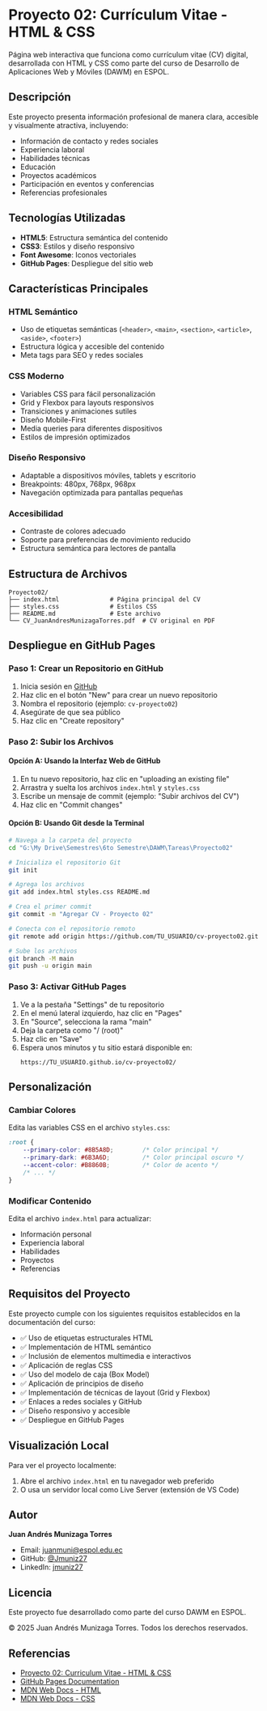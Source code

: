 # Proyecto 02: Currículum Vitae - HTML & CSS

Página web interactiva que funciona como currículum vitae (CV) digital, desarrollada con HTML y CSS como parte del curso de Desarrollo de Aplicaciones Web y Móviles (DAWM) en ESPOL.

## Descripción

Este proyecto presenta información profesional de manera clara, accesible y visualmente atractiva, incluyendo:

- Información de contacto y redes sociales
- Experiencia laboral
- Habilidades técnicas
- Educación
- Proyectos académicos
- Participación en eventos y conferencias
- Referencias profesionales

## Tecnologías Utilizadas

- **HTML5**: Estructura semántica del contenido
- **CSS3**: Estilos y diseño responsivo
- **Font Awesome**: Iconos vectoriales
- **GitHub Pages**: Despliegue del sitio web

## Características Principales

### HTML Semántico
- Uso de etiquetas semánticas (`<header>`, `<main>`, `<section>`, `<article>`, `<aside>`, `<footer>`)
- Estructura lógica y accesible del contenido
- Meta tags para SEO y redes sociales

### CSS Moderno
- Variables CSS para fácil personalización
- Grid y Flexbox para layouts responsivos
- Transiciones y animaciones sutiles
- Diseño Mobile-First
- Media queries para diferentes dispositivos
- Estilos de impresión optimizados

### Diseño Responsivo
- Adaptable a dispositivos móviles, tablets y escritorio
- Breakpoints: 480px, 768px, 968px
- Navegación optimizada para pantallas pequeñas

### Accesibilidad
- Contraste de colores adecuado
- Soporte para preferencias de movimiento reducido
- Estructura semántica para lectores de pantalla

## Estructura de Archivos

```
Proyecto02/
├── index.html              # Página principal del CV
├── styles.css              # Estilos CSS
├── README.md               # Este archivo
└── CV_JuanAndresMunizagaTorres.pdf  # CV original en PDF
```

## Despliegue en GitHub Pages

### Paso 1: Crear un Repositorio en GitHub

1. Inicia sesión en [GitHub](https://github.com)
2. Haz clic en el botón "New" para crear un nuevo repositorio
3. Nombra el repositorio (ejemplo: `cv-proyecto02`)
4. Asegúrate de que sea público
5. Haz clic en "Create repository"

### Paso 2: Subir los Archivos

#### Opción A: Usando la Interfaz Web de GitHub

1. En tu nuevo repositorio, haz clic en "uploading an existing file"
2. Arrastra y suelta los archivos `index.html` y `styles.css`
3. Escribe un mensaje de commit (ejemplo: "Subir archivos del CV")
4. Haz clic en "Commit changes"

#### Opción B: Usando Git desde la Terminal

```bash
# Navega a la carpeta del proyecto
cd "G:\My Drive\Semestres\6to Semestre\DAWM\Tareas\Proyecto02"

# Inicializa el repositorio Git
git init

# Agrega los archivos
git add index.html styles.css README.md

# Crea el primer commit
git commit -m "Agregar CV - Proyecto 02"

# Conecta con el repositorio remoto
git remote add origin https://github.com/TU_USUARIO/cv-proyecto02.git

# Sube los archivos
git branch -M main
git push -u origin main
```

### Paso 3: Activar GitHub Pages

1. Ve a la pestaña "Settings" de tu repositorio
2. En el menú lateral izquierdo, haz clic en "Pages"
3. En "Source", selecciona la rama "main"
4. Deja la carpeta como "/ (root)"
5. Haz clic en "Save"
6. Espera unos minutos y tu sitio estará disponible en:
   ```
   https://TU_USUARIO.github.io/cv-proyecto02/
   ```

## Personalización

### Cambiar Colores

Edita las variables CSS en el archivo `styles.css`:

```css
:root {
    --primary-color: #8B5A8D;        /* Color principal */
    --primary-dark: #6B3A6D;         /* Color principal oscuro */
    --accent-color: #B8860B;         /* Color de acento */
    /* ... */
}
```

### Modificar Contenido

Edita el archivo `index.html` para actualizar:
- Información personal
- Experiencia laboral
- Habilidades
- Proyectos
- Referencias

## Requisitos del Proyecto

Este proyecto cumple con los siguientes requisitos establecidos en la documentación del curso:

- ✅ Uso de etiquetas estructurales HTML
- ✅ Implementación de HTML semántico
- ✅ Inclusión de elementos multimedia e interactivos
- ✅ Aplicación de reglas CSS
- ✅ Uso del modelo de caja (Box Model)
- ✅ Aplicación de principios de diseño
- ✅ Implementación de técnicas de layout (Grid y Flexbox)
- ✅ Enlaces a redes sociales y GitHub
- ✅ Diseño responsivo y accesible
- ✅ Despliegue en GitHub Pages

## Visualización Local

Para ver el proyecto localmente:

1. Abre el archivo `index.html` en tu navegador web preferido
2. O usa un servidor local como Live Server (extensión de VS Code)

## Autor

**Juan Andrés Munizaga Torres**
- Email: juanmuni@espol.edu.ec
- GitHub: [@Jmuniz27](https://github.com/Jmuniz27)
- LinkedIn: [jmuniz27](https://www.linkedin.com/in/jmuniz27)

## Licencia

Este proyecto fue desarrollado como parte del curso DAWM en ESPOL.

© 2025 Juan Andrés Munizaga Torres. Todos los derechos reservados.

## Referencias

- [Proyecto 02: Curriculum Vitae - HTML & CSS](https://dawm2.readthedocs.io/es/latest/proyectos/proyecto02.html)
- [GitHub Pages Documentation](https://docs.github.com/en/pages)
- [MDN Web Docs - HTML](https://developer.mozilla.org/es/docs/Web/HTML)
- [MDN Web Docs - CSS](https://developer.mozilla.org/es/docs/Web/CSS)
